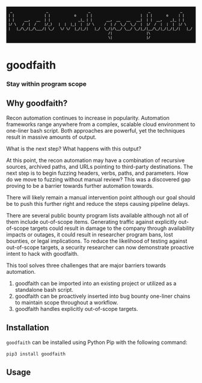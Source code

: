![goodfaith](img/goodfaith.png)

# goodfaith

### Stay within program scope

## Why goodfaith?
Recon automation continues to increase in popularity. Automation frameworks range anywhere from a complex, scalable cloud environment to one-liner bash script. Both approaches are powerful, yet the techniques result in massive amounts of output.

What is the next step? What happens with this output?

At this point, the recon automation may have a combination of recursive sources, archived paths, and URLs pointing to third-party destinations. The next step is to begin fuzzing headers, verbs, paths, and parameters.
How do we move to fuzzing without manual review? This was a discovered gap proving to be a barrier towards further automation towards.

There will likely remain a manual intervention point although our goal should be to push this further right and reduce the steps causing pipeline delays.

There are several public bounty program lists available although not all of them include out-of-scope items. Generating traffic against explicitly out-of-scope targets could result in damage to the company through availability impacts or outages, it could result in researcher program bans, lost bounties, or legal implications. To reduce the likelihood of testing against out-of-scope targets, a security researcher can now demonstrate proactive intent to hack with goodfaith.

This tool solves three challenges that are major barriers towards automation.
1) goodfaith can be imported into an existing project or utilized as a standalone bash script.
2) goodfaith can be proactively inserted into bug bounty one-liner chains to maintain scope throughout a workflow.
3) goodfaith handles explicitly out-of-scope targets.

## Installation
`goodfaith` can be installed using Python Pip with the following command:
```
pip3 install goodfaith
```
## Usage


